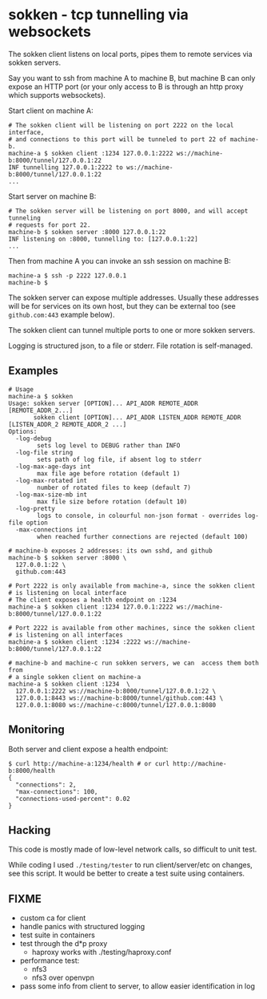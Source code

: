 # sokken - tcp tunnelling via websockets

The sokken client listens on local ports, pipes them to remote services via
sokken servers.

Say you want to ssh from machine A to machine B, but machine B can only expose
an HTTP port (or your only access to B is through an http proxy which supports
websockets).

Start client on machine A:
```
# The sokken client will be listening on port 2222 on the local interface,
# and connections to this port will be tunneled to port 22 of machine-b.
machine-a $ sokken client :1234 127.0.0.1:2222 ws://machine-b:8000/tunnel/127.0.0.1:22
INF tunnelling 127.0.0.1:2222 to ws://machine-b:8000/tunnel/127.0.0.1:22
...
```
Start server on machine B:
```
# The sokken server will be listening on port 8000, and will accept tunneling
# requests for port 22.
machine-b $ sokken server :8000 127.0.0.1:22
INF listening on :8000, tunnelling to: [127.0.0.1:22]
...
```
Then from machine A you can invoke an ssh session on machine B:
```
machine-a $ ssh -p 2222 127.0.0.1
machine-b $
```

The sokken server can expose multiple addresses. Usually these addresses
will be for services on its own host, but they can be external too (see
`github.com:443` example below).

The sokken client can tunnel multiple ports to one or more sokken servers.

Logging is structured json, to a file or stderr. File rotation is self-managed.

## Examples

```
# Usage
machine-a $ sokken
Usage: sokken server [OPTION]... API_ADDR REMOTE_ADDR [REMOTE_ADDR_2...]
       sokken client [OPTION]... API_ADDR LISTEN_ADDR REMOTE_ADDR [LISTEN_ADDR_2 REMOTE_ADDR_2 ...]
Options:
  -log-debug
        sets log level to DEBUG rather than INFO
  -log-file string
        sets path of log file, if absent log to stderr
  -log-max-age-days int
        max file age before rotation (default 1)
  -log-max-rotated int
        number of rotated files to keep (default 7)
  -log-max-size-mb int
        max file size before rotation (default 10)
  -log-pretty
        logs to console, in colourful non-json format - overrides log-file option
  -max-connections int
        when reached further connections are rejected (default 100)

# machine-b exposes 2 addresses: its own sshd, and github
machine-b $ sokken server :8000 \
  127.0.0.1:22 \
  github.com:443

# Port 2222 is only available from machine-a, since the sokken client
# is listening on local interface
# The client exposes a health endpoint on :1234
machine-a $ sokken client :1234 127.0.0.1:2222 ws://machine-b:8000/tunnel/127.0.0.1:22

# Port 2222 is available from other machines, since the sokken client
# is listening on all interfaces
machine-a $ sokken client :1234 :2222 ws://machine-b:8000/tunnel/127.0.0.1:22

# machine-b and machine-c run sokken servers, we can  access them both from
# a single sokken client on machine-a
machine-a $ sokken client :1234  \
  127.0.0.1:2222 ws://machine-b:8000/tunnel/127.0.0.1:22 \
  127.0.0.1:8443 ws://machine-b:8000/tunnel/github.com:443 \
  127.0.0.1:8080 ws://machine-c:8000/tunnel/127.0.0.1:8080
```

## Monitoring

Both server and client expose a health endpoint:
```
$ curl http://machine-a:1234/health # or curl http://machine-b:8000/health
{
  "connections": 2,
  "max-connections": 100,
  "connections-used-percent": 0.02
}
```

## Hacking

This code is mostly made of low-level network calls, so difficult to unit test.

While coding I used `./testing/tester` to run client/server/etc on changes, see
this script. It would be better to create a test suite using containers.

## FIXME

- custom ca for client
- handle panics with structured logging
- test suite in containers
- test through the d*p proxy
  - haproxy works with ./testing/haproxy.conf
- performance test:
  - nfs3
  - nfs3 over openvpn
- pass some info from client to server, to allow easier identification in log

